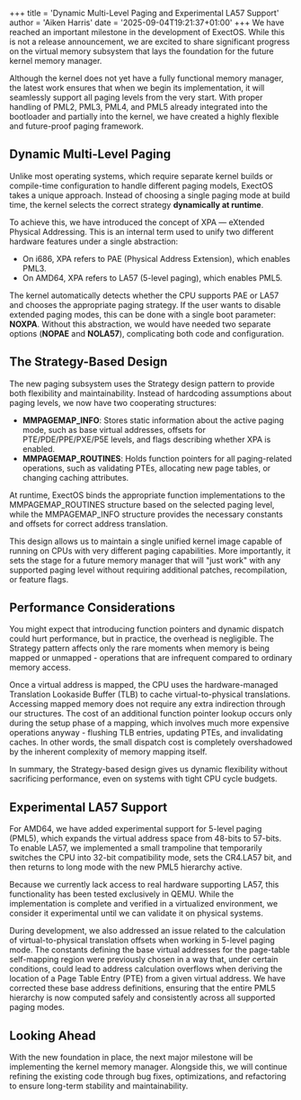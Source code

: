 +++
title = 'Dynamic Multi-Level Paging and Experimental LA57 Support'
author = 'Aiken Harris'
date = '2025-09-04T19:21:37+01:00'
+++
We have reached an important milestone in the development of ExectOS. While this is not a release announcement, we are
excited to share significant progress on the virtual memory subsystem that lays the foundation for the future kernel
memory manager.

Although the kernel does not yet have a fully functional memory manager, the latest work ensures that when we begin its
implementation, it will seamlessly support all paging levels from the very start. With proper handling of PML2, PML3,
PML4, and PML5 already integrated into the bootloader and partially into the kernel, we have created a highly flexible
and future-proof paging framework.

## Dynamic Multi-Level Paging
Unlike most operating systems, which require separate kernel builds or compile-time configuration to handle different
paging models, ExectOS takes a unique approach. Instead of choosing a single paging mode at build time, the kernel
selects the correct strategy **dynamically at runtime**.

To achieve this, we have introduced the concept of XPA — eXtended Physical Addressing. This is an internal term used to
unify two different hardware features under a single abstraction:
 * On i686, XPA refers to PAE (Physical Address Extension), which enables PML3.
 * On AMD64, XPA refers to LA57 (5-level paging), which enables PML5.

The kernel automatically detects whether the CPU supports PAE or LA57 and chooses the appropriate paging strategy. If
the user wants to disable extended paging modes, this can be done with a single boot parameter: **NOXPA**. Without this
abstraction, we would have needed two separate options (**NOPAE** and **NOLA57**), complicating both code and
configuration.

## The Strategy-Based Design
The new paging subsystem uses the Strategy design pattern to provide both flexibility and maintainability. Instead of
hardcoding assumptions about paging levels, we now have two cooperating structures:
 * **MMPAGEMAP_INFO**: Stores static information about the active paging mode, such as base virtual addresses, offsets
   for PTE/PDE/PPE/PXE/P5E levels, and flags describing whether XPA is enabled.
 * **MMPAGEMAP_ROUTINES**: Holds function pointers for all paging-related operations, such as validating PTEs,
   allocating new page tables, or changing caching attributes.

At runtime, ExectOS binds the appropriate function implementations to the MMPAGEMAP_ROUTINES structure based on the
selected paging level, while the MMPAGEMAP_INFO structure provides the necessary constants and offsets for correct
address translation.

This design allows us to maintain a single unified kernel image capable of running on CPUs with very different paging
capabilities. More importantly, it sets the stage for a future memory manager that will "just work" with any supported
paging level without requiring additional patches, recompilation, or feature flags.

## Performance Considerations
You might expect that introducing function pointers and dynamic dispatch could hurt performance, but in practice, the
overhead is negligible. The Strategy pattern affects only the rare moments when memory is being mapped or unmapped -
operations that are infrequent compared to ordinary memory access.

Once a virtual address is mapped, the CPU uses the hardware-managed Translation Lookaside Buffer (TLB) to cache
virtual-to-physical translations. Accessing mapped memory does not require any extra indirection through our structures.
The cost of an additional function pointer lookup occurs only during the setup phase of a mapping, which involves much
more expensive operations anyway - flushing TLB entries, updating PTEs, and invalidating caches. In other words, the
small dispatch cost is completely overshadowed by the inherent complexity of memory mapping itself.

In summary, the Strategy-based design gives us dynamic flexibility without sacrificing performance, even on systems with
tight CPU cycle budgets.

## Experimental LA57 Support
For AMD64, we have added experimental support for 5-level paging (PML5), which expands the virtual address space from
48-bits to 57-bits. To enable LA57, we implemented a small trampoline that temporarily switches the CPU into 32-bit
compatibility mode, sets the CR4.LA57 bit, and then returns to long mode with the new PML5 hierarchy active.

Because we currently lack access to real hardware supporting LA57, this functionality has been tested exclusively in
QEMU. While the implementation is complete and verified in a virtualized environment, we consider it experimental until
we can validate it on physical systems.

During development, we also addressed an issue related to the calculation of virtual-to-physical translation offsets
when working in 5-level paging mode. The constants defining the base virtual addresses for the page-table self-mapping
region were previously chosen in a way that, under certain conditions, could lead to address calculation overflows when
deriving the location of a Page Table Entry (PTE) from a given virtual address. We have corrected these base address
definitions, ensuring that the entire PML5 hierarchy is now computed safely and consistently across all supported paging
modes.

## Looking Ahead
With the new foundation in place, the next major milestone will be implementing the kernel memory manager. Alongside
this, we will continue refining the existing code through bug fixes, optimizations, and refactoring to ensure long-term
stability and maintainability.
